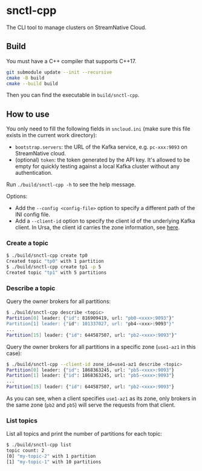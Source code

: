 # snctl-cpp

The CLI tool to manage clusters on StreamNative Cloud.

## Build

You must have a C++ compiler that supports C++17.

```bash
git submodule update --init --recursive
cmake -B build
cmake --build build
```

Then you can find the executable in `build/snctl-cpp`.

## How to use

You only need to fill the following fields in `sncloud.ini` (make sure this file exists in the current work directory):
- `bootstrap.servers`: the URL of the Kafka service, e.g. `pc-xxx:9093` on StreamNative cloud.
- (optional) `token`: the token generated by the API key. It's allowed to be empty for quickly testing against a local Kafka cluster without any authentication.

Run `./build/snctl-cpp -h` to see the help message.

Options:
- Add the `--config <config-file>` option to specify a different path of the INI config file.
- Add a `--client-id` option to specify the client id of the underlying Kafka client. In Ursa, the client id carries the zone information, see [here](https://docs.streamnative.io/docs/config-kafka-client#eliminate-cross-az-networking-traffic).

### Create a topic

```bash
$ ./build/snctl-cpp create tp0
Created topic "tp0" with 1 partition
$ ./build/snctl-cpp create tp1 -p 5
Created topic "tp1" with 5 partitions
```

### Describe a topic

Query the owner brokers for all partitions:

```bash
$ ./build/snctl-cpp describe <topic>
Partition[0] leader: {"id": 816909419, url: "pb0-<xxx>:9093"}"
Partition[1] leader: {"id": 101337027, url: "pb4-<xxx>:9093"}"
...
Partition[15] leader: {"id": 644587507, url: "pb2-<xxx>:9093"}"
```

Query the owner brokers for all partitions in a specific zone (`use1-az1` in this case):

```bash
$ ./build/snctl-cpp --client-id zone_id=use1-az1 describe <topic>
Partition[0] leader: {"id": 1868363245, url: "pb5-<xxx>:9093"}
Partition[1] leader: {"id": 1868363245, url: "pb5-<xxx>:9093"}
...
Partition[15] leader: {"id": 644587507, url: "pb2-<xxx>:9093"}
```

As you can see, when a client specifies `use1-az1` as its zone, only brokers in the same zone (`pb2` and `pb5`) will serve the requests from that client.

### List topics

List all topics and print the number of partitions for each topic:

```bash
$ ./build/snctl-cpp list
topic count: 2
[0] "my-topic-2" with 1 partition
[1] "my-topic-1" with 10 partitions
```
